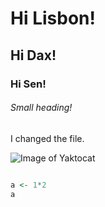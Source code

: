 # Hi Lisbon!
## Hi Dax!
### Hi Sen!
###### Small heading!
I changed the file.

![Image of Yaktocat](https://octodex.github.com/images/yaktocat.png)

``` r

a <- 1*2
a

```
